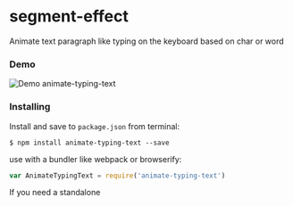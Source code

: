 # segment-effect
Animate text paragraph like typing on the keyboard based on char or word

### Demo
![Demo animate-typing-text](https://media.giphy.com/media/3ohzdRd4sFKwSd57Nu/giphy.gif)

### Installing
Install and save to `package.json` from terminal:
```
$ npm install animate-typing-text --save
```
use with a bundler like webpack or browserify:
```js
var AnimateTypingText = require('animate-typing-text')
```
If you need a standalone <script>, though, a minified browser build that attaches to the global namespace as AnimateTypingText is provided [here](https://github.com/darwinchyd/animate-typing-text/blob/master/browser/dist/animate-typing-text.min.js):
```js
<script src="animate-typing-text.min.js"></script>
```
You can check it on the demo folder

### Usage
```js
var AnimateTypingText = require('animate-typing-text')

// With options default
new AnimateTypingText('.paragraph')

// With custom options default
new AnimateText('.paragraph', {
  time: 1000,
  letter: 'char' // Now there have two type (char & word)
  onAnimated: function () {console.log('done!')}
})
```

## License
This project is licensed under the MIT License - see the [LICENSE](LICENSE) file for details

